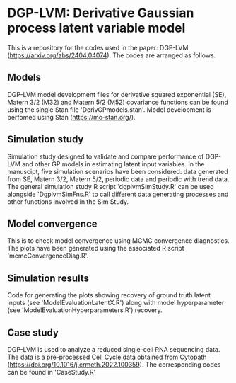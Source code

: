 # DGP-LVM: Derivative Gaussian process latent variable model
This is a repository for the codes used in the paper: DGP-LVM (https://arxiv.org/abs/2404.04074). The codes are arranged as follows.
## Models
DGP-LVM model development files for derivative squared exponential (SE), Matern 3/2 (M32) and Matern 5/2 (M52) covariance functions can be found using the single Stan file 'DerivGPmodels.stan'. Model development is perfomed using Stan (https://mc-stan.org/).
## Simulation study
Simulation study designed to validate and compare performance of DGP-LVM and other GP models in estimating latent input variables. In the manuscipt, five simulation scenarios have been considered: data generated from SE, Matern 3/2, Matern 5/2, periodic data and periodic with trend data. The general simulation study R script 'dgplvmSimStudy.R' can be used alongside 'DgplvmSimFns.R' to call different data generating processes and other functions involved in the Sim Study.
## Model convergence
This is to check model convergence using MCMC convergence diagnostics. The plots have been generated using the associated R script 'mcmcConvergenceDiag.R'. 
## Simulation results
Code for generating the plots showing recovery of ground truth latent inputs (see 'ModelEvaluationLatentX.R') along with model hyperparameter (see 'ModelEvaluationHyperparameters.R') recovery.
## Case study
DGP-LVM is used to analyze a reduced single-cell RNA sequencing data. The data is a pre-processed Cell Cycle data obtained from Cytopath (https://doi.org/10.1016/j.crmeth.2022.100359). The corresponding codes can be found in 'CaseStudy.R'
